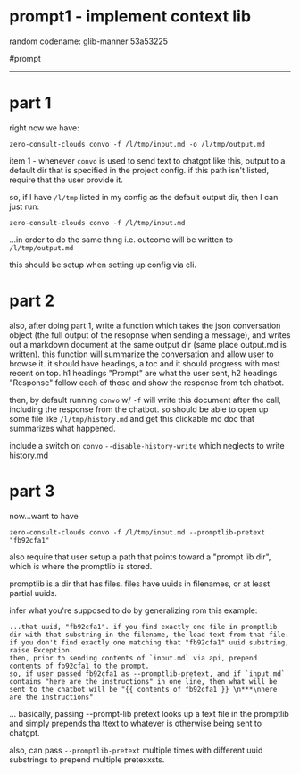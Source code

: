 # prompt1 - implement context lib

random codename: glib-manner 53a53225

#prompt 

***


# part 1

right now we have: 

`zero-consult-clouds convo -f /l/tmp/input.md -o /l/tmp/output.md`

item 1 - whenever `convo` is used to send text to chatgpt like this, output to a default dir that is specified in the project config. if this path isn't listed, require that the user provide it. 

so, if I have `/l/tmp` listed in my config as the default output dir, then I can just run: 

`zero-consult-clouds convo -f /l/tmp/input.md`

...in order to do the same thing i.e. outcome will be written to `/l/tmp/output.md` 


this should be setup when setting up config via cli. 


# part 2

also, after doing part 1, write a function which takes the json conversation object (the full output of the resopnse when sending a message), and writes out a markdown document at the same output dir (same place output.md is written). this function will summarize the conversation and allow user to browse it. it should have headings, a toc and it should progress with most recent on top. h1 headings "Prompt" are what the user sent, h2 headings "Response" follow each of those and show the response from teh chatbot. 

then, by default running `convo` w/ `-f` will write this document after the call, including the response from the chatbot. so should be able to open up some file like `/l/tmp/history.md` and get this clickable md doc that summarizes what happened. 

include a switch on `convo` `--disable-history-write` which neglects to write history.md

# part 3

now...want to have 

```
zero-consult-clouds convo -f /l/tmp/input.md --promptlib-pretext "fb92cfa1"
```

also require that user setup a path that points toward a "prompt lib dir", which is where the promptlib is stored. 

promptlib is a dir that has files. files have uuids in filenames, or at least partial uuids. 

infer what you're supposed to do by generalizing rom this example: 

    ...that uuid, "fb92cfa1". if you find exactly one file in promptlib dir with that substring in the filename, the load text from that file. if you don't find exactly one matching that "fb92cfa1" uuid substring, raise Exception. 
    then, prior to sending contents of `input.md` via api, prepend contents of fb92cfa1 to the prompt. 
    so, if user passed fb92cfa1 as --promptlib-pretext, and if `input.md` contains "here are the instructions" in one line, then what will be sent to the chatbot will be "{{ contents of fb92cfa1 }} \n***\nhere are the instructions"


... basically, passing --prompt-lib pretext looks up a text file in the promptlib and simply prepends tha ttext to whatever is otherwise being sent to chatgpt. 

also, can pass `--promptlib-pretext` multiple times with different uuid substrings to prepend multiple pretexxsts. 


